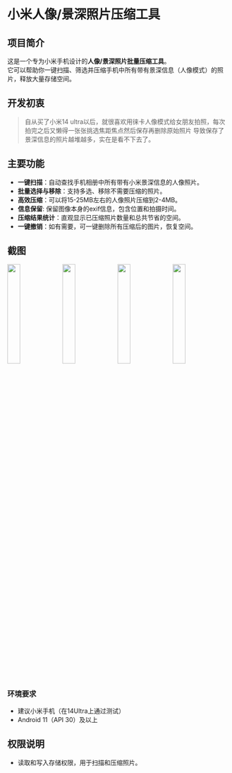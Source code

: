 # 小米人像/景深照片压缩工具

## 项目简介

这是一个专为小米手机设计的**人像/景深照片批量压缩工具**。  
它可以帮助你一键扫描、筛选并压缩手机中所有带有景深信息（人像模式）的照片，释放大量存储空间。

## 开发初衷

> 自从买了小米14 ultra以后，就很喜欢用徕卡人像模式给女朋友拍照，每次拍完之后又懒得一张张挑选焦距焦点然后保存再删除原始照片
> 导致保存了景深信息的照片越堆越多，实在是看不下去了。

## 主要功能

- **一键扫描**：自动查找手机相册中所有带有小米景深信息的人像照片。
- **批量选择与移除**：支持多选、移除不需要压缩的照片。
- **高效压缩**：可以将15-25MB左右的人像照片压缩到2-4MB。
- **信息保留**: 保留图像本身的exif信息，包含位置和拍摄时间。
- **压缩结果统计**：直观显示已压缩照片数量和总共节省的空间。
- **一键撤销**：如有需要，可一键删除所有压缩后的图片，恢复空间。
 
## 截图

<img src="https://github.com/user-attachments/assets/ab391145-4b86-433d-ada2-b49749ad8601" width="24%" />
<img src="https://github.com/user-attachments/assets/d5ff66dd-3476-4d80-8ef7-f52e1c518cd5" width="24%" />
<img src="https://github.com/user-attachments/assets/f00a92ed-7629-4458-9b46-792b0fd675ae" width="24%" />
<img src="https://github.com/user-attachments/assets/7060da55-439a-4a6f-ad05-3b0da767e876" width="24%" />


### 环境要求

- 建议小米手机（在14Ultra上通过测试）
- Android 11（API 30）及以上


## 权限说明

- 读取和写入存储权限，用于扫描和压缩照片。

